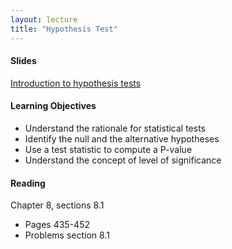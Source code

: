 ```yaml
---
layout: lecture
title: "Hypothesis Test"
---
```


<h4>
	<span class="fa fa-picture-o fa-lg main-list-item-icon"></span>
	Slides
</h4>

<a href="https://docs.google.com/presentation/d/11pegEt3GgGtL3EWMine8Es0T_hrptiC_z56g85Pye5g/pub?start=false&loop=false&delayms=3000" target="_blank">Introduction to hypothesis tests</a>


<h4>
	<span class="fa fa-graduation-cap fa-lg main-list-item-icon"></span>
	Learning Objectives
</h4>

- Understand the rationale for statistical tests
- Identify the null and the alternative hypotheses
- Use a test statistic to compute a P-value
- Understand the concept of level of significance


<h4>
	<span class="fa fa-book fa-lg main-list-item-icon"></span>
	Reading
</h4>

Chapter 8, sections 8.1

- Pages 435-452
- Problems section 8.1
